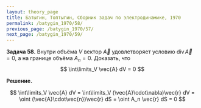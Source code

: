 ```yaml
---
layout: theory_page
title: Батыгин, Топтыгин, Сборник задач по электродинамике, 1970
permalink: /batygin_1970/58/
previous_page: /batygin_1970/57/
next_page: /batygin_1970/59/
---
```


**Задача 58.** Внутри объёма $V$ вектор $\vec{A}$ удовлетворяет условию $\mathrm{div\,}\vec{A} =0$, а на границе объёма $A_n = 0$. Доказать, что
$$
\int\limits_V \vec{A} dV = 0
$$

**Решение.** 

$$
\int\limits_V \vec{A} dV = \int\limits_V (\vec{A}\cdot\nabla)\vec{r} dV = \oint (\vec{A}\cdot\vec{n})\vec{r} dS = \oint A_n \vec{r} dS = 0
$$
